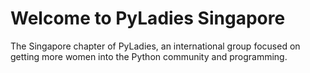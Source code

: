 # Welcome to PyLadies Singapore

The Singapore chapter of PyLadies, an international group focused on getting more women into the Python community and programming.

